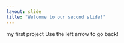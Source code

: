 ```yaml
---
layout: slide
title: "Welcome to our second slide!"
---
```

my first project
Use the left arrow to go back!
